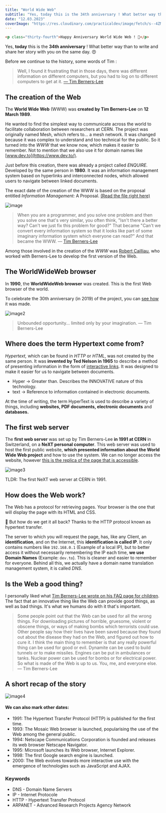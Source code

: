 ```yaml
---
title: "World Wide Web"
subtitle: "Yes, today this is the 34th anniversary ! What better way than to write and share her story with you on the same day. 😍"
date: "12.03.2023"
coverImage: "https://res.cloudinary.com/practicaldev/image/fetch/s--4ZMzBYsg--/c_imagga_scale,f_auto,fl_progressive,h_420,q_auto,w_1000/https://dev-to-uploads.s3.amazonaws.com/uploads/articles/prm9ch42x6f544c2cloo.jpg"
---
```

```html
<p class="thirty-fourth">Happy Anniversary World Wide Web ! 🥳</p>
```
Yes, **today** this is the **34th anniversary** ! What better way than to write and share her story with you on the same day. 😍

Before we continue to the history, some words of Tim :

>Well, I found it frustrating that in those days, there was different information on different computers, but you had to log on to different computers to get at it.
[— Tim Berners-Lee](https://www.w3.org/People/Berners-Lee/Kids.html#What)




## The creation of the Web
 
The **World Wide Web** (WWW) was **created by Tim Berners-Lee** on **12 March 1989**. 

He wanted to find the simplest way to communicate across the world to facilitate collaboration between researchers at CERN. The project was originally named Mesh, which refers to... a mesh network. It was changed because it was complex to understand and too technical for the public.
So it turned into the *WWW* that we know now, which makes it easier to remember. Not to mention that we also use it for domain names like [www.dev.to](https://www.dev.to/).

Just before this creation, there was already a project called *ENQUIRE.* Developed by the same person in **1980**. It was an information management system based on hyperlinks and interconnected nodes, which allowed users to navigate between linked documents.

The exact date of the creation of the WWW is based on the proposal entitled *Information Management:* A Proposal. [(Read the file right here)](https://cds.cern.ch/record/1405411/files/ARCH-WWW-4-010.pdf)

![image](https://res.cloudinary.com/practicaldev/image/fetch/s--HNZ5nnf8--/c_limit%2Cf_auto%2Cfl_progressive%2Cq_auto%2Cw_880/https://dev-to-uploads.s3.amazonaws.com/uploads/articles/d3he542mtle1pnwodrrr.png) 

>When you are a programmer, and you solve one problem and then you solve one that's very similar, you often think, "Isn't there a better way? Can't we just fix this problem for good?" That became "Can't we convert every information system so that it looks like part of some imaginary information system which everyone can read?" And that became the WWW.
— [Tim Berners-Lee](https://www.w3.org/People/Berners-Lee/Kids.html#What)

Among those involved in the creation of the *WWW* was [Robert Cailliau](https://en.wikipedia.org/wiki/Robert_Cailliau), who worked with Berners-Lee to develop the first version of the Web.

## The WorldWideWeb browser

In **1990**, the **WorldWideWeb browser** was created. This is the first Web browser of the world.

To celebrate the 30th anniversary (in 2019) of the project, you can [see how](https://worldwideweb.cern.ch/browser/) it was made.

![image2](https://res.cloudinary.com/practicaldev/image/fetch/s--F4flU7O6--/c_limit%2Cf_auto%2Cfl_progressive%2Cq_auto%2Cw_880/https://dev-to-uploads.s3.amazonaws.com/uploads/articles/814r0cnsydfw15suc4ws.png)

>Unbounded opportunity... limited only by your imagination.
— Tim Berners-Lee

## Where does the term Hypertext come from?

*Hypertext,* which can be found in *HTTP* or *HTML*, was not created by the same person.
It was **invented by Ted Nelson in 1965** to describe a method of presenting information in the form of [interactive links](https://dev.to/thomasbnt/world-wide-web-2jbl#). It was designed to make it easier for us to navigate between documents.

* Hyper → Greater than. Describes the INNOVATIVE nature of this technology.
* text → Reference to information contained in electronic documents.

At the time of writing, the term HyperText is used to describe a variety of things, including **websites, PDF documents, electronic documents** and **databases.**

## The first web server

The **first web server** was set up by Tim Berners-Lee **in 1991 at CERN** in Switzerland, on a **NeXT personal computer**. This web server was used to host the first public website, **which presented information about the World Wide Web project** and how to use the system.
We can no longer access the website, however [this is the replica of the page that is accessible](http://info.cern.ch/hypertext/WWW/TheProject.html).

![image3](https://res.cloudinary.com/practicaldev/image/fetch/s--cYjn3Euo--/c_limit%2Cf_auto%2Cfl_progressive%2Cq_auto%2Cw_880/https://dev-to-uploads.s3.amazonaws.com/uploads/articles/1mm6xysa0utfu1f33gdb.png)

TLDR: The first NeXT web server at CERN in 1991.

## How does the Web work?

The Web has a protocol for retrieving pages. Your browser is the one that will display the page with its HTML and CSS.

🤔 But how do we get it all back? Thanks to the HTTP protocol known as hypertext transfer.

The server to which you will request the page, has, like any Client, an **identification**, and on the Internet, this **identification is called IP**. It only contains numbers like `192.168.0.1` (Example of a local IP), but to better access it without necessarily remembering the IP each time, **we use Domain Names** (Example: `dev.to`).
This is cleaner and easier to remember for everyone. Behind all this, we actually have a domain name translation management system, it is called *DNS*.

## Is the Web a good thing?

I personally liked what [Tim Berners-Lee wrote on his FAQ page for children](https://www.w3.org/People/Berners-Lee/Kids.html#think). The fact that an innovative thing like the Web can provide good things, as well as bad things. It's what we humans do with it that's important.

>Some people point out that the Web can be used for all the wrong things. For downloading pictures of horrible, gruesome, violent or obscene things, or ways of making bombs which terrorists could use.
Other people say how their lives have been saved because they found out about the disease they had on the Web, and figured out how to cure it.
I think the main thing to remember is that any really powerful thing can be used for good or evil. Dynamite can be used to build tunnels or to make missiles. Engines can be put in ambulances or tanks. Nuclear power can be used for bombs or for electrical power.
So what is made of the Web is up to us. You, me, and everyone else.
— Tim Berners-Lee

## A short recap of the story
![image4](https://res.cloudinary.com/practicaldev/image/fetch/s--Q5yPpdgs--/c_limit%2Cf_auto%2Cfl_progressive%2Cq_auto%2Cw_880/https://dev-to-uploads.s3.amazonaws.com/uploads/articles/kt7h7mimet6spg4hfm3f.png)

#### We can also mark other dates:

* 1991: The Hypertext Transfer Protocol (HTTP) is published for the first time.
* 1993: The Mosaic Web browser is launched, popularising the use of the Web among the general public.
* 1994: Netscape Communications Corporation is founded and releases its web browser Netscape Navigator.
* 1995: Microsoft launches its Web browser, Internet Explorer.
* 1998: The first Google search engine is launched.
* 2000: The Web evolves towards more interactive use with the emergence of technologies such as JavaScript and AJAX.

### Keywords
* DNS - Domain Name Servers
* IP - Internet Protocole
* HTTP - Hypertext Transfer Protocol
* ARPANET - Advanced Research Projects Agency Network